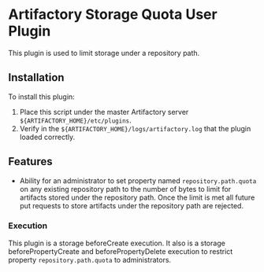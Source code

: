Artifactory Storage Quota User Plugin
=============================================

This plugin is used to limit storage under a repository path.

Installation
------------

To install this plugin:

1. Place this script under the master Artifactory server
   `${ARTIFACTORY_HOME}/etc/plugins`.
2. Verify in the `${ARTIFACTORY_HOME}/logs/artifactory.log` that the plugin loaded
   correctly.

Features
--------

- Ability for an administrator to set property named `repository.path.quota` on any existing repository path to the number of bytes to limit for artifacts stored under the repository path. Once the limit is met all future put requests to store artifacts under the repository path are rejected.

### Execution ###
This plugin is a storage beforeCreate execution. It also is a storage beforePropertyCreate and beforePropertyDelete execution to restrict property `repository.path.quota` to administrators.
